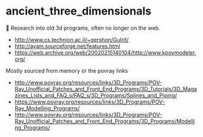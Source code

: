 # ancient_three_dimensionals
:book: Research into old 3d programs, often no longer on the web.

* http://www.cs.technion.ac.il/~gershon/GuIrit/
* http://ayam.sourceforge.net/features.html
* https://web.archive.org/web/20020215140104/http://www.kpovmodeler.org/

Mostly sourced from memory or the povray links
* http://www.povray.org/resources/links/3D_Programs/POV-Ray_Unofficial_Patches_and_Front_End_Programs/3D_Tutorials/3D_Magazines_Lists_and_FAQ_s/FAQ_s/3D_Programs/Splines_and_Piping/
* https://www.povray.org/resources/links/3D_Programs/POV-Ray_Modelling_Programs/
* http://www.povray.org/resources/links/3D_Programs/POV-Ray_Unofficial_Patches_and_Front_End_Programs/3D_Programs/Modelling_Programs/
